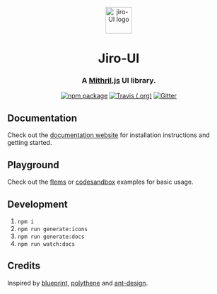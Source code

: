 <p align="center">
  <a href="https://nenjotsu.github.io/jiro-ui" rel="noopener" target="_blank"><img width="60" src="https://raw.githubusercontent.com/nenjotsu/jiro-ui/master/docs/src/logo.svg?sanitize=true" alt="jiro-UI logo"></a></p>
</p>

<h1 align="center">Jiro-UI</h1>

<div align="center">

### A [Mithril.js](https://github.com/MithrilJS/mithril.js) UI library.

[![npm package](https://img.shields.io/npm/v/jiro-ui/latest.svg)](https://www.npmjs.com/package/jiro-ui)
[![Travis (.org)](https://img.shields.io/travis/nenjotsu/jiro-ui.svg)](https://travis-ci.org/nenjotsu/jiro-ui)
[![Gitter](https://img.shields.io/gitter/room/nenjotsu/jiro-ui.svg)](https://gitter.im/jiro-ui/Lobby)

</div>

## Documentation

Check out the [documentation website](https://nenjotsu.github.io/jiro-ui/) for installation instructions and getting started.

## Playground

Check out the [flems](https://flems.io/#0=N4IgZglgNgpgziAXAbVAOwIYFsZJAOgAsAXLKEAGhAGMB7NYmBvEAXwvW10QICsEqdBk2J4hcYgAJgAHTSTJAIQCuxYvQpyFASXGb5kgMLKJtLAGUYsasX0KVa+gHEATrWUAHO5IAiLjADuMC7ePhAYULQA5t6W1sQAMhAS3kkS2oxY3gBitNQmALIYmFHBcqySALxGAKraANxycrn5cEUlwfhwhLQBLSYA8mhQAJ5DACoYAEYAFACUjWhysFLJYRHRAx5MVZJgEXAwiyuSa-5BLls71ftQh8cwUofxMAAmhrSRLoty4lIAgh4PLtZAYAG4QGABRCSeZVAB80i0CkkLkeyhc8iwMxkIGQEhGsEqHgwr1eEDQUUQAGYAAweAAeAF1cRRJMhkSjJNiHOo0K53F5pJI4BAAF4wGG4hlwXGSdjszlc7kzXkaJEGZUoiBCBIwMDEGG6ehwfCGf4JACiADkfP8AEreLUKKDTKxSkBXeTrSJRVlKrX0ahQHUAaxhcMqiJma3Cvq9u2ILmUMDmAZRrDm+nTCh5qj5bNBzu1uv1hskxrQpvMlvG4201qc5idztdU3dklxCb8gTKlBzKKDIeo4dhcwRsLOvcu23k1STKbTmuVmezy652LiMBsaVsGuLCggmTgMI5IEUUBTrM7IAAChiPLBr7j7W9nyBXDAmLimS2tUeYCwV80FeYIYQArAEQHDcZl3DJAMLaDlTbDsIL-A9nm3RhXnAzIqkqapMJsN4Pi+dDiyERgGHtCAohIGFsVxa8iwPLUCVgGEWNYrVCBgWj6JvABGekGX9dduIUAIIFeYhCA9YTGTEiStSmWgXFAlx7VJCATA9ABWESlOUrkpgwEcojcZQQNwwCkK1Vg7IzJcJNXJCINvNFyWoDBGAjABHFMXBGNkIPHKNHIg-B1ASXpgkMDBDnmfAKWDZRQLgGYAuCEYotoGKLnixK5izJD6C3GwbMgqNYSI7DSLU3ZQvIlEk1o0oXAY1V83VLiDx1eg9QNI1xHwHx7QGW8rXGZquRQqAPUMHpaEOSQ6C+IzWP6tAaLo8tK1NQwAAlLQANXG60AH0fAGAB1a0kMzAdXKWcTcxmYxTAsKwsMQ17Bw8YgIBNU9cQAKWKGB31B2hCCWSgb3BtBHh-GbJFA-ZlCgYgToiFMPURyH+z+hRWqidr-jUFwT33bitsGvaRpqGt7XMB6nuc5UmRKl6tWxH1ol+4tki9cC4H5qIvWa+hDEiQ4IzC6NYw2CXZ12W5Dm54tAeIDib3FjblUokQPXGeBAcpA2uTAWhaEYDrFWJlU1TQQXuLmhbZcJ1GFCHMN5YnGMxbjTZVZuA5UwejmtRZcTnvTPnzmCV3-zgEXTjFxOZyYZqjYYBb6Co4hLZRDxlqPIG0A9WADWLn20Bl5bJTHAOpwuBMw7uCPY6jyQucWBQHLQVgfjQLB8CwdwGBmV48mUHAGHwVTXmCyRAQ8BY5EoEBaorhAeAANgAFkQQTBLYDgQEwHA8Hwag4AEGgC5EFhWF-EAQzQUM99QS+uDwLAjyEBcNALeGJyA8BIMQDwJ4AD0MCrIeFDFEW+ZgYEANksAqAAABQS+BcH7zQYAzB+B+Bb2ICMbYeA4DUGAQDc+nBr48D+MmGwABaZQEBx4UhIQ-MBeBIHQMQHAhBSCUFYBgcw5QbCOFYNpHgvBtIYEhimBIk0C5pGcIAWgHhZCKHcG3jQiAdD2AMP0RSUCDJb731AS4cBIABGwPgWgRByC6DiMkRo2R8jhJKIgCo8xMBLF3wfuQyhPB2K4FfqwIAA) or [codesandbox](https://codesandbox.io/s/x7zzjovzyz) examples for basic usage.

## Development

1. `npm i`
2. `npm run generate:icons`
3. `npm run generate:docs`
4. `npm run watch:docs`

## Credits

Inspired by [blueprint](https://github.com/palantir/blueprint), [polythene](https://github.com/ArthurClemens/polythene) and [ant-design](https://github.com/ant-design/ant-design).
